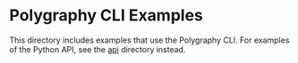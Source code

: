 # Polygraphy CLI Examples

This directory includes examples that use the Polygraphy CLI.
For examples of the Python API, see the [api](../api/) directory instead.
